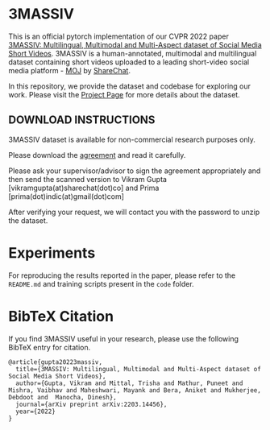 # 3MASSIV

This is an official pytorch implementation of our CVPR 2022 paper [3MASSIV: Multilingual, Multimodal and Multi-Aspect dataset of Social Media
Short Videos](https://arxiv.org/pdf/2203.14456.pdf). 3MASSIV is a human-annotated, multimodal and multilingual dataset containing short videos uploaded to a leading short-video social media platform - [MOJ](https://mojapp.in/) by [ShareChat](https://sharechat.com/).

In this repository, we provide the dataset and codebase for exploring our work. Please visit the [Project Page](https://sharechat.com/research/3massiv) for more details about the dataset.

## DOWNLOAD INSTRUCTIONS

3MASSIV dataset is available for non-commercial research purposes only. 

Please download the [agreement](https://github.com/ShareChatAI/3MASSIV/blob/main/3MASSIV_Agreement.pdf) and read it carefully.

Please ask your supervisor/advisor to sign the agreement appropriately and then send the scanned version to Vikram Gupta 
[vikramgupta(at)sharechat(dot)co] and Prima [prima(dot)indic(at)gmail(dot)com]

After verifying your request, we will contact you with the password to unzip the dataset.

# Experiments

For reproducing the results reported in the paper, please refer to the ```README.md``` and training scripts present in the ```code``` folder.

# BibTeX Citation

If you find 3MASSIV useful in your research, please use the following BibTeX entry for citation.

```
@article{gupta20223massiv,
  title={3MASSIV: Multilingual, Multimodal and Multi-Aspect dataset of Social Media Short Videos},
  author={Gupta, Vikram and Mittal, Trisha and Mathur, Puneet and Mishra, Vaibhav and Maheshwari, Mayank and Bera, Aniket and Mukherjee, Debdoot and  Manocha, Dinesh},
  journal={arXiv preprint arXiv:2203.14456},
  year={2022}
}
```
